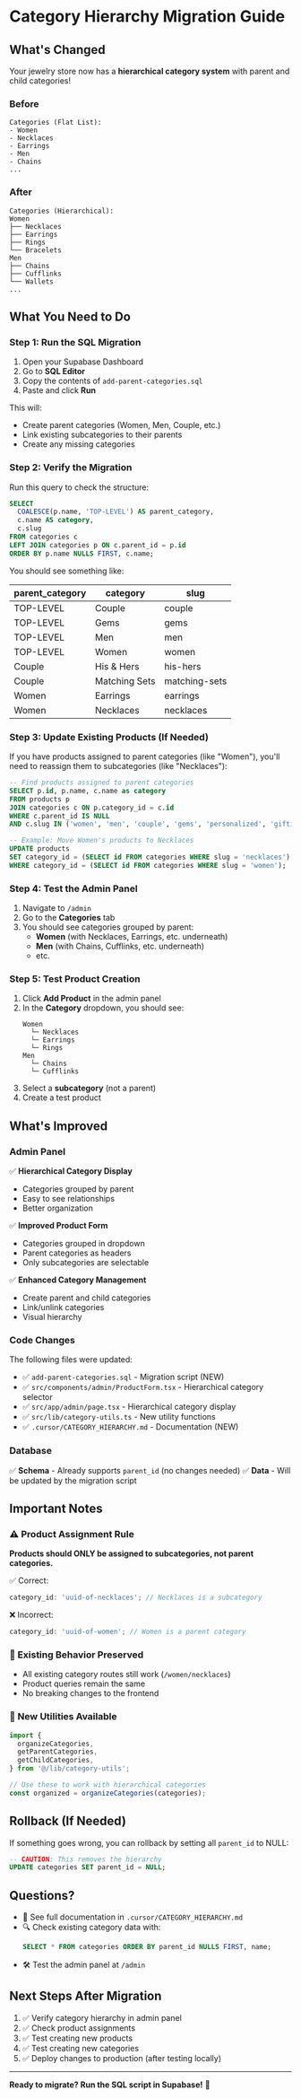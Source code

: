 # Category Hierarchy Migration Guide

## What's Changed

Your jewelry store now has a **hierarchical category system** with parent and child categories!

### Before

```
Categories (Flat List):
- Women
- Necklaces
- Earrings
- Men
- Chains
...
```

### After

```
Categories (Hierarchical):
Women
├── Necklaces
├── Earrings
├── Rings
└── Bracelets
Men
├── Chains
├── Cufflinks
└── Wallets
...
```

## What You Need to Do

### Step 1: Run the SQL Migration

1. Open your Supabase Dashboard
2. Go to **SQL Editor**
3. Copy the contents of `add-parent-categories.sql`
4. Paste and click **Run**

This will:

- Create parent categories (Women, Men, Couple, etc.)
- Link existing subcategories to their parents
- Create any missing categories

### Step 2: Verify the Migration

Run this query to check the structure:

```sql
SELECT
  COALESCE(p.name, 'TOP-LEVEL') AS parent_category,
  c.name AS category,
  c.slug
FROM categories c
LEFT JOIN categories p ON c.parent_id = p.id
ORDER BY p.name NULLS FIRST, c.name;
```

You should see something like:

| parent_category | category      | slug          |
| --------------- | ------------- | ------------- |
| TOP-LEVEL       | Couple        | couple        |
| TOP-LEVEL       | Gems          | gems          |
| TOP-LEVEL       | Men           | men           |
| TOP-LEVEL       | Women         | women         |
| Couple          | His & Hers    | his-hers      |
| Couple          | Matching Sets | matching-sets |
| Women           | Earrings      | earrings      |
| Women           | Necklaces     | necklaces     |

### Step 3: Update Existing Products (If Needed)

If you have products assigned to parent categories (like "Women"), you'll need to reassign them to subcategories (like "Necklaces"):

```sql
-- Find products assigned to parent categories
SELECT p.id, p.name, c.name as category
FROM products p
JOIN categories c ON p.category_id = c.id
WHERE c.parent_id IS NULL
AND c.slug IN ('women', 'men', 'couple', 'gems', 'personalized', 'gifting', 'our-world');

-- Example: Move Women's products to Necklaces
UPDATE products
SET category_id = (SELECT id FROM categories WHERE slug = 'necklaces')
WHERE category_id = (SELECT id FROM categories WHERE slug = 'women');
```

### Step 4: Test the Admin Panel

1. Navigate to `/admin`
2. Go to the **Categories** tab
3. You should see categories grouped by parent:
   - **Women** (with Necklaces, Earrings, etc. underneath)
   - **Men** (with Chains, Cufflinks, etc. underneath)
   - etc.

### Step 5: Test Product Creation

1. Click **Add Product** in the admin panel
2. In the **Category** dropdown, you should see:
   ```
   Women
     └─ Necklaces
     └─ Earrings
     └─ Rings
   Men
     └─ Chains
     └─ Cufflinks
   ```
3. Select a **subcategory** (not a parent)
4. Create a test product

## What's Improved

### Admin Panel

✅ **Hierarchical Category Display**

- Categories grouped by parent
- Easy to see relationships
- Better organization

✅ **Improved Product Form**

- Categories grouped in dropdown
- Parent categories as headers
- Only subcategories are selectable

✅ **Enhanced Category Management**

- Create parent and child categories
- Link/unlink categories
- Visual hierarchy

### Code Changes

The following files were updated:

- ✅ `add-parent-categories.sql` - Migration script (NEW)
- ✅ `src/components/admin/ProductForm.tsx` - Hierarchical category selector
- ✅ `src/app/admin/page.tsx` - Hierarchical category display
- ✅ `src/lib/category-utils.ts` - New utility functions
- ✅ `.cursor/CATEGORY_HIERARCHY.md` - Documentation (NEW)

### Database

✅ **Schema** - Already supports `parent_id` (no changes needed)
✅ **Data** - Will be updated by the migration script

## Important Notes

### ⚠️ Product Assignment Rule

**Products should ONLY be assigned to subcategories, not parent categories.**

✅ Correct:

```typescript
category_id: 'uuid-of-necklaces'; // Necklaces is a subcategory
```

❌ Incorrect:

```typescript
category_id: 'uuid-of-women'; // Women is a parent category
```

### 🔄 Existing Behavior Preserved

- All existing category routes still work (`/women/necklaces`)
- Product queries remain the same
- No breaking changes to the frontend

### 📝 New Utilities Available

```typescript
import {
  organizeCategories,
  getParentCategories,
  getChildCategories,
} from '@/lib/category-utils';

// Use these to work with hierarchical categories
const organized = organizeCategories(categories);
```

## Rollback (If Needed)

If something goes wrong, you can rollback by setting all `parent_id` to NULL:

```sql
-- CAUTION: This removes the hierarchy
UPDATE categories SET parent_id = NULL;
```

## Questions?

- 📄 See full documentation in `.cursor/CATEGORY_HIERARCHY.md`
- 🔍 Check existing category data with:
  ```sql
  SELECT * FROM categories ORDER BY parent_id NULLS FIRST, name;
  ```
- 🛠️ Test the admin panel at `/admin`

## Next Steps After Migration

1. ✅ Verify category hierarchy in admin panel
2. ✅ Check product assignments
3. ✅ Test creating new products
4. ✅ Test creating new categories
5. ✅ Deploy changes to production (after testing locally)

---

**Ready to migrate? Run the SQL script in Supabase!** 🚀
